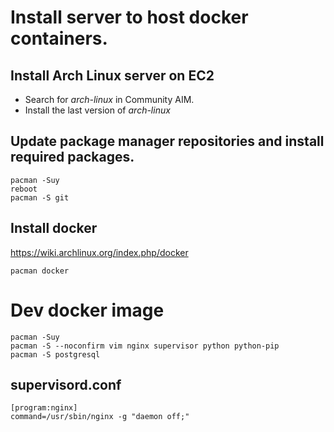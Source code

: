 # Install server to host docker containers.

## Install Arch Linux server on EC2

* Search for *arch-linux* in Community AIM.
* Install the last version of *arch-linux*

## Update package manager repositories and install required packages.

```
pacman -Suy
reboot
pacman -S git
```


## Install docker

https://wiki.archlinux.org/index.php/docker

```
pacman docker
```


# Dev docker image

```
pacman -Suy
pacman -S --noconfirm vim nginx supervisor python python-pip
pacman -S postgresql
```

## supervisord.conf

```
[program:nginx]
command=/usr/sbin/nginx -g "daemon off;"
```

